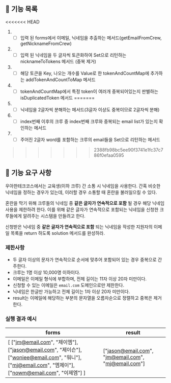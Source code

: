 ## 🚀 기능 목록
<<<<<<< HEAD
1. - [ ] 입력 된 forms에서 이메일, 닉네임을 추출하는 메서드(getEmailFromCrew, getNicknameFromCrew)
2. - [ ] 입력 된 닉네임을 두 글자씩 토큰화하여 Set으로 리턴하는 nicknameToTokens 메서드 (중복 제거)
3. - [ ] 해당 토큰을 Key, 나오는 개수를 Value로 한 tokenAndCountMap에 추가하는 addTokenAndCountToMap 메서드
4. - [ ] tokenAndCountMap에서 특정 token이 여러개 중복되어있는지 판별하는 isDuplicatedToken 메서드
=======
1. - [ ] 닉네임을 2글자씩 분해하는 메서드(3글자 이상도 중복이므로 2글자씩 분해)
2. - [ ] index번째 이후의 크루 중 index번째 크루와 중복되는 email list가 있는지 확인하는 메서드
3. - [ ] 주어진 2글자 word를 포함하는 크루의 email들을 Set으로 리턴하는 메서드
>>>>>>> 2388fb98bc5ee90f3741e1fc37c786f0efaa0595

## 🚀 기능 요구 사항

우아한테크코스에서는 교육생(이하 크루) 간 소통 시 닉네임을 사용한다. 간혹 비슷한 닉네임을 정하는 경우가 있는데, 이러할 경우 소통할 때 혼란을 불러일으킬 수 있다.

혼란을 막기 위해 크루들의 닉네임 중 **같은 글자가 연속적으로 포함** 될 경우 해당 닉네임 사용을 제한하려 한다. 이를 위해 같은 글자가 연속적으로 포함되는 닉네임을 신청한 크루들에게 알려주는 시스템을 만들려고 한다.


신청받은 닉네임 중 **같은 글자가 연속적으로 포함** 되는 닉네임을 작성한 지원자의 이메일 목록을 return 하도록 solution 메서드를 완성하라.

### 제한사항

- 두 글자 이상의 문자가 연속적으로 순서에 맞추어 포함되어 있는 경우 중복으로 간주한다.
- 크루는 1명 이상 10,000명 이하이다.
- 이메일은 이메일 형식에 부합하며, 전체 길이는 11자 이상 20자 미만이다.
- 신청할 수 있는 이메일은 `email.com` 도메인으로만 제한한다.
- 닉네임은 한글만 가능하고 전체 길이는 1자 이상 20자 미만이다.
- result는 이메일에 해당하는 부분의 문자열을 오름차순으로 정렬하고 중복은 제거한다.

### 실행 결과 예시

| forms | result |
| --- | --- |
| [ ["jm@email.com", "제이엠"], ["jason@email.com", "제이슨"], ["woniee@email.com", "워니"], ["mj@email.com", "엠제이"], ["nowm@email.com", "이제엠"] ] | ["jason@email.com", "jm@email.com", "mj@email.com"] |
